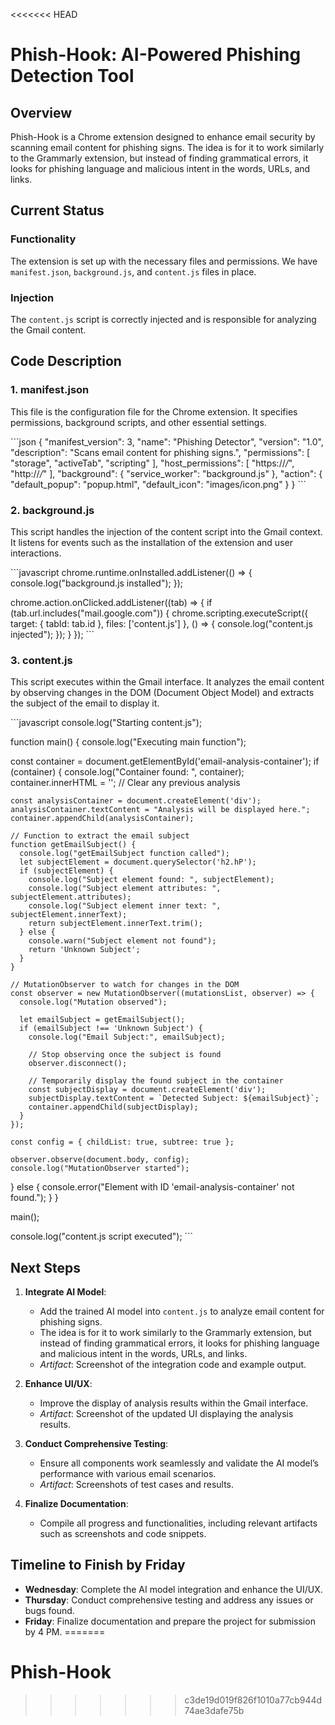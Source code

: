 <<<<<<< HEAD
# Phish-Hook: AI-Powered Phishing Detection Tool
## Overview

Phish-Hook is a Chrome extension designed to enhance email security by scanning email content for phishing signs. The idea is for it to work similarly to the Grammarly extension, but instead of finding grammatical errors, it looks for phishing language and malicious intent in the words, URLs, and links.
## Current Status

### Functionality
The extension is set up with the necessary files and permissions. We have `manifest.json`, `background.js`, and `content.js` files in place.

### Injection
The `content.js` script is correctly injected and is responsible for analyzing the Gmail content.
## Code Description

### 1. manifest.json
This file is the configuration file for the Chrome extension. It specifies permissions, background scripts, and other essential settings.

\```json
{
  "manifest_version": 3,
  "name": "Phishing Detector",
  "version": "1.0",
  "description": "Scans email content for phishing signs.",
  "permissions": [
    "storage",
    "activeTab",
    "scripting"
  ],
  "host_permissions": [
    "https://*/*",
    "http://*/*"
  ],
  "background": {
    "service_worker": "background.js"
  },
  "action": {
    "default_popup": "popup.html",
    "default_icon": "images/icon.png"
  }
}
\```

### 2. background.js
This script handles the injection of the content script into the Gmail context. It listens for events such as the installation of the extension and user interactions.

\```javascript
chrome.runtime.onInstalled.addListener(() => {
  console.log("background.js installed");
});

chrome.action.onClicked.addListener((tab) => {
  if (tab.url.includes("mail.google.com")) {
    chrome.scripting.executeScript({
      target: { tabId: tab.id },
      files: ['content.js']
    }, () => {
      console.log("content.js injected");
    });
  }
});
\```

### 3. content.js
This script executes within the Gmail interface. It analyzes the email content by observing changes in the DOM (Document Object Model) and extracts the subject of the email to display it.

\```javascript
console.log("Starting content.js");

function main() {
  console.log("Executing main function");

  const container = document.getElementById('email-analysis-container');
  if (container) {
    console.log("Container found: ", container);
    container.innerHTML = ''; // Clear any previous analysis

    const analysisContainer = document.createElement('div');
    analysisContainer.textContent = "Analysis will be displayed here.";
    container.appendChild(analysisContainer);

    // Function to extract the email subject
    function getEmailSubject() {
      console.log("getEmailSubject function called");
      let subjectElement = document.querySelector('h2.hP');
      if (subjectElement) {
        console.log("Subject element found: ", subjectElement);
        console.log("Subject element attributes: ", subjectElement.attributes);
        console.log("Subject element inner text: ", subjectElement.innerText);
        return subjectElement.innerText.trim();
      } else {
        console.warn("Subject element not found");
        return 'Unknown Subject';
      }
    }

    // MutationObserver to watch for changes in the DOM
    const observer = new MutationObserver((mutationsList, observer) => {
      console.log("Mutation observed");

      let emailSubject = getEmailSubject();
      if (emailSubject !== 'Unknown Subject') {
        console.log("Email Subject:", emailSubject);

        // Stop observing once the subject is found
        observer.disconnect();
        
        // Temporarily display the found subject in the container
        const subjectDisplay = document.createElement('div');
        subjectDisplay.textContent = `Detected Subject: ${emailSubject}`;
        container.appendChild(subjectDisplay);
      }
    });

    const config = { childList: true, subtree: true };

    observer.observe(document.body, config);
    console.log("MutationObserver started");
  } else {
    console.error("Element with ID 'email-analysis-container' not found.");
  }
}

main();

console.log("content.js script executed");
\```
## Next Steps

1. **Integrate AI Model**:
   - Add the trained AI model into `content.js` to analyze email content for phishing signs.
   - The idea is for it to work similarly to the Grammarly extension, but instead of finding grammatical errors, it looks for phishing language and malicious intent in the words, URLs, and links.
   - *Artifact*: Screenshot of the integration code and example output.

2. **Enhance UI/UX**:
   - Improve the display of analysis results within the Gmail interface.
   - *Artifact*: Screenshot of the updated UI displaying the analysis results.

3. **Conduct Comprehensive Testing**:
   - Ensure all components work seamlessly and validate the AI model’s performance with various email scenarios.
   - *Artifact*: Screenshots of test cases and results.

4. **Finalize Documentation**:
   - Compile all progress and functionalities, including relevant artifacts such as screenshots and code snippets.

## Timeline to Finish by Friday
- **Wednesday**: Complete the AI model integration and enhance the UI/UX.
- **Thursday**: Conduct comprehensive testing and address any issues or bugs found.
- **Friday**: Finalize documentation and prepare the project for submission by 4 PM.
=======
# Phish-Hook
>>>>>>> c3de19d019f826f1010a77cb944d74ae3dafe75b
